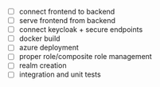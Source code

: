 - [ ] connect frontend to backend
- [ ] serve frontend from backend
- [ ] connect keycloak + secure endpoints 
- [ ] docker build
- [ ] azure deployment
- [ ] proper role/composite role management
- [ ] realm creation
- [ ] integration and unit tests
